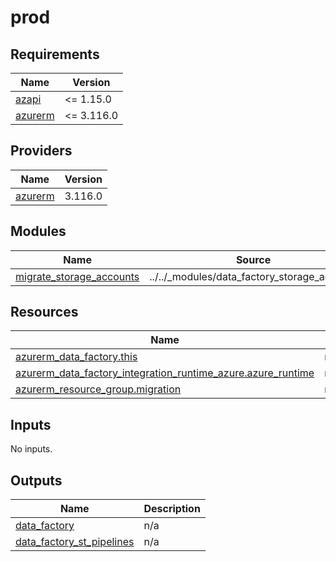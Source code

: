 # prod

<!-- BEGIN_TF_DOCS -->
## Requirements

| Name | Version |
|------|---------|
| <a name="requirement_azapi"></a> [azapi](#requirement\_azapi) | <= 1.15.0 |
| <a name="requirement_azurerm"></a> [azurerm](#requirement\_azurerm) | <= 3.116.0 |

## Providers

| Name | Version |
|------|---------|
| <a name="provider_azurerm"></a> [azurerm](#provider\_azurerm) | 3.116.0 |

## Modules

| Name | Source | Version |
|------|--------|---------|
| <a name="module_migrate_storage_accounts"></a> [migrate\_storage\_accounts](#module\_migrate\_storage\_accounts) | ../../_modules/data_factory_storage_account | n/a |

## Resources

| Name | Type |
|------|------|
| [azurerm_data_factory.this](https://registry.terraform.io/providers/hashicorp/azurerm/latest/docs/resources/data_factory) | resource |
| [azurerm_data_factory_integration_runtime_azure.azure_runtime](https://registry.terraform.io/providers/hashicorp/azurerm/latest/docs/resources/data_factory_integration_runtime_azure) | resource |
| [azurerm_resource_group.migration](https://registry.terraform.io/providers/hashicorp/azurerm/latest/docs/resources/resource_group) | resource |

## Inputs

No inputs.

## Outputs

| Name | Description |
|------|-------------|
| <a name="output_data_factory"></a> [data\_factory](#output\_data\_factory) | n/a |
| <a name="output_data_factory_st_pipelines"></a> [data\_factory\_st\_pipelines](#output\_data\_factory\_st\_pipelines) | n/a |
<!-- END_TF_DOCS -->
